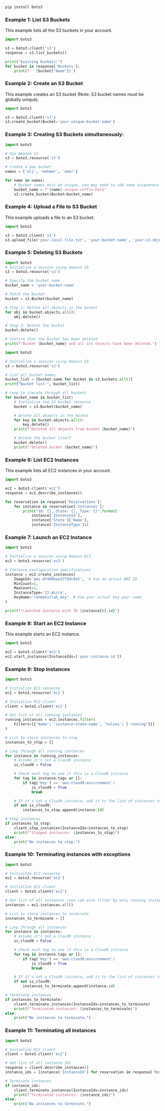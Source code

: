 
```bash
pip install boto3
```

### Example 1: List S3 Buckets
This example lists all the S3 buckets in your account.

```python
import boto3

s3 = boto3.client('s3')
response = s3.list_buckets()

print("Existing buckets:")
for bucket in response['Buckets']:
    print(f'  {bucket["Name"]}')
```

### Example 2: Create an S3 Bucket
This example creates an S3 bucket (Note: S3 bucket names must be globally unique).

```python
import boto3

s3 = boto3.client('s3')
s3.create_bucket(Bucket='your-unique-bucket-name')
```
### Example 3: Creating S3 Buckets simultaneously:
```python
import boto3

# Use Amazon S3
s3 = boto3.resource('s3')

# Create a new bucket
names = ['ali', 'mehmet', 'omer']

for name in names:
    # Bucket names must be unique, you may need to add some uniqueness to the names
    bucket_name = f"{name}-unique-suffix-here"  
    s3.create_bucket(Bucket=bucket_name)
```


### Example 4: Upload a File to S3 Bucket
This example uploads a file to an S3 bucket.


```python
import boto3

s3 = boto3.client('s3')
s3.upload_file('your-local-file.txt', 'your-bucket-name', 'your-s3-object-name.txt')
```
### Example 5: Deleting S3 Buckets

```python
import boto3
# Initialize a session using Amazon S3
s3 = boto3.resource('s3')

# Specify the bucket name
bucket_name = 'your-bucket-name'

# Fetch the bucket
bucket = s3.Bucket(bucket_name)

# Step 1: Delete all objects in the bucket
for obj in bucket.objects.all():
    obj.delete()

# Step 2: Delete the bucket
bucket.delete()

# Confirm that the bucket has been deleted
print(f"Bucket {bucket_name} and all its objects have been deleted.")
```

```python
import boto3

# Initialize a session using Amazon S3
s3 = boto3.resource('s3')

# List all bucket names
bucket_list = [bucket.name for bucket in s3.buckets.all()]
print("Bucket list:", bucket_list)

# Loop to iterate through all buckets
for bucket_name in bucket_list:
    # Initialize the S3 bucket resource
    bucket = s3.Bucket(bucket_name)

    # Delete all objects in the bucket
    for key in bucket.objects.all():
        key.delete()
    print(f"Deleted all objects from bucket {bucket_name}")

    # Delete the bucket itself
    bucket.delete()
    print(f"Deleted bucket {bucket_name}")

```

### Example 6: List EC2 Instances
This example lists all EC2 instances in your account.

```python
import boto3

ec2 = boto3.client('ec2')
response = ec2.describe_instances()

for reservation in response['Reservations']:
    for instance in reservation['Instances']:
        print("ID: {}, State: {}, Type: {}".format(
            instance['InstanceId'],
            instance['State']['Name'],
            instance['InstanceType']))
```
### Example 7: Launch an EC2 Instance
```python
import boto3

# Initialize a session using Amazon EC2
ec2 = boto3.resource('ec2')

# Instance configuration specifications
instance = ec2.create_instances(
    ImageId='ami-0f409bae3775dc8e5',  # Use an actual AMI ID
    MinCount=1,
    MaxCount=1,
    InstanceType='t2.micro',
    KeyName='rahmatullah_key'  # Use your actual key pair name
)

print(f"Launched instance with ID {instance[0].id}")
```

### Example 8: Start an EC2 Instance
This example starts an EC2 instance.

```python
import boto3

ec2 = boto3.client('ec2')
ec2.start_instances(InstanceIds=['your-instance-id'])
```

### Example 9: Stop instances
```python
import boto3

# Initialize EC2 resource
ec2 = boto3.resource('ec2')

# Initialize EC2 client
client = boto3.client('ec2')

# Get list of all running instances
running_instances = ec2.instances.filter(
    Filters=[{'Name': 'instance-state-name', 'Values': ['running']}]
)

# List to store instances to stop
instances_to_stop = []

# Loop through all running instances
for instance in running_instances:
    # Assume it's not a Cloud9 instance
    is_cloud9 = False

    # Check each tag to see if this is a Cloud9 instance
    for tag in instance.tags or []:
        if tag['Key'] == 'aws:cloud9:environment':
            is_cloud9 = True
            break

    # If it's not a Cloud9 instance, add it to the list of instances to stop
    if not is_cloud9:
        instances_to_stop.append(instance.id)

# Stop instances
if instances_to_stop:
    client.stop_instances(InstanceIds=instances_to_stop)
    print(f"Stopped instances: {instances_to_stop}")
else:
    print("No instances to stop.")
```
### Example 10: Terminating instances with exceptions
```python
import boto3

# Initialize EC2 resource
ec2 = boto3.resource('ec2')

# Initialize EC2 client
client = boto3.client('ec2')

# Get list of all instances (you can also filter by only running instances if you prefer)
instances = ec2.instances.all()

# List to store instances to terminate
instances_to_terminate = []

# Loop through all instances
for instance in instances:
    # Assume it's not a Cloud9 instance
    is_cloud9 = False

    # Check each tag to see if this is a Cloud9 instance
    for tag in instance.tags or []:
        if tag['Key'] == 'aws:cloud9:environment':
            is_cloud9 = True
            break

    # If it's not a Cloud9 instance, add it to the list of instances to terminate
    if not is_cloud9:
        instances_to_terminate.append(instance.id)

# Terminate instances
if instances_to_terminate:
    client.terminate_instances(InstanceIds=instances_to_terminate)
    print(f"Terminated instances: {instances_to_terminate}")
else:
    print("No instances to terminate.")
```
### Example 11: Terminating all instances
```python
import boto3

# Initialize EC2 client
client = boto3.client('ec2')

# Get list of all instance IDs
response = client.describe_instances()
instance_ids = [instance['InstanceId'] for reservation in response['Reservations'] for instance in reservation['Instances']]

# Terminate instances
if instance_ids:
    client.terminate_instances(InstanceIds=instance_ids)
    print(f"Terminated instances: {instance_ids}")
else:
    print("No instances to terminate.")
```